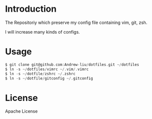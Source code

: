 # Introduction

The Repositoriy which preserve my config file containing vim, git, zsh.

I will increase many kinds of configs.


# Usage

```c
$ git clone git@github.com:Andrew-liu/dotfiles.git ~/dotfiles
$ ln -s ~/dotfiles/vimrc ~/.vim/.vimrc
$ ln -s ~/dotfile/zshrc ~/.zshrc
$ ln -s ~/dotfile/gitconfig ~/.gitconfig
```

# License

Apache License

